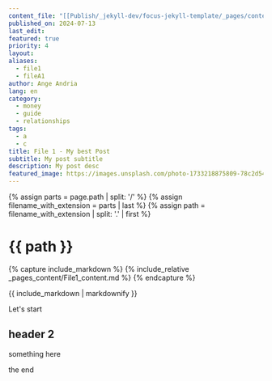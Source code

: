 ```yaml
---
content_file: "[[Publish/_jekyll-dev/focus-jekyll-template/_pages/content/_pages_content/File1_content]]"
published_on: 2024-07-13
last_edit: 
featured: true
priority: 4
layout: 
aliases:
  - file1
  - fileA1
author: Ange Andria
lang: en
category:
  - money
  - guide
  - relationships
tags:
  - a
  - c
title: File 1 - My best Post
subtitle: My post subtitle
description: My post desc
featured_image: https://images.unsplash.com/photo-1733218875809-78c2d54e5195
---
```

{% assign parts = page.path | split: '/' %}
{% assign filename_with_extension = parts | last %}
{% assign path = filename_with_extension | split: '.' | first %}
<h1>{{ path }}</h1>

{% capture include_markdown %}
{% include_relative _pages_content/File1_content.md %}
{% endcapture %}

{{ include_markdown | markdownify }}

Let's start

## header 2
something here




the end